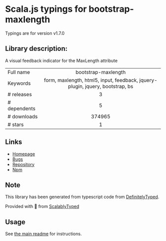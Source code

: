 
# Scala.js typings for bootstrap-maxlength

Typings are for version v1.7.0

## Library description:
A visual feedback indicator for the MaxLength attribute

|                    |                 |
| ------------------ | :-------------: |
| Full name          | bootstrap-maxlength |
| Keywords           | form, maxlength, html5, input, feedback, jquery-plugin, jquery, bootstrap, bs |
| # releases         | 3 |
| # dependents       | 5 |
| # downloads        | 374965 |
| # stars            | 1 |

## Links
- [Homepage](https://github.com/mimo84/bootstrap-maxlength)
- [Bugs](https://github.com/mimo84/bootstrap-maxlength/issues)
- [Repository](https://github.com/mimo84/bootstrap-maxlength)
- [Npm](https://www.npmjs.com/package/bootstrap-maxlength)
    


## Note
This library has been generated from typescript code from [DefinitelyTyped](https://definitelytyped.org).

Provided with :purple_heart: from [ScalablyTyped](https://github.com/oyvindberg/ScalablyTyped)

## Usage
See [the main readme](../../readme.md) for instructions.


